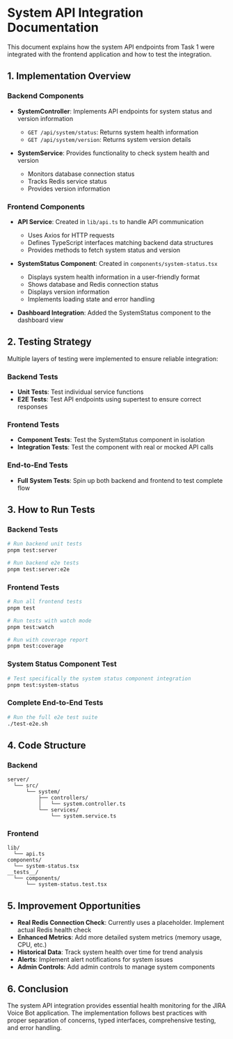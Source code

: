# System API Integration Documentation

This document explains how the system API endpoints from Task 1 were integrated with the frontend application and how to test the integration.

## 1. Implementation Overview

### Backend Components
- **SystemController**: Implements API endpoints for system status and version information
  - `GET /api/system/status`: Returns system health information
  - `GET /api/system/version`: Returns system version details

- **SystemService**: Provides functionality to check system health and version
  - Monitors database connection status
  - Tracks Redis service status
  - Provides version information

### Frontend Components
- **API Service**: Created in `lib/api.ts` to handle API communication
  - Uses Axios for HTTP requests
  - Defines TypeScript interfaces matching backend data structures
  - Provides methods to fetch system status and version

- **SystemStatus Component**: Created in `components/system-status.tsx`
  - Displays system health information in a user-friendly format
  - Shows database and Redis connection status
  - Displays version information
  - Implements loading state and error handling

- **Dashboard Integration**: Added the SystemStatus component to the dashboard view

## 2. Testing Strategy

Multiple layers of testing were implemented to ensure reliable integration:

### Backend Tests
- **Unit Tests**: Test individual service functions
- **E2E Tests**: Test API endpoints using supertest to ensure correct responses

### Frontend Tests
- **Component Tests**: Test the SystemStatus component in isolation
- **Integration Tests**: Test the component with real or mocked API calls

### End-to-End Tests
- **Full System Tests**: Spin up both backend and frontend to test complete flow

## 3. How to Run Tests

### Backend Tests
```bash
# Run backend unit tests
pnpm test:server

# Run backend e2e tests
pnpm test:server:e2e
```

### Frontend Tests
```bash
# Run all frontend tests
pnpm test

# Run tests with watch mode
pnpm test:watch

# Run with coverage report
pnpm test:coverage
```

### System Status Component Test
```bash
# Test specifically the system status component integration
pnpm test:system-status
```

### Complete End-to-End Tests
```bash
# Run the full e2e test suite
./test-e2e.sh
```

## 4. Code Structure

### Backend
```
server/
  └── src/
      └── system/
          ├── controllers/
          │   └── system.controller.ts
          └── services/
              └── system.service.ts
```

### Frontend
```
lib/
  └── api.ts
components/
  └── system-status.tsx
__tests__/
  └── components/
      └── system-status.test.tsx
```

## 5. Improvement Opportunities

- **Real Redis Connection Check**: Currently uses a placeholder. Implement actual Redis health check
- **Enhanced Metrics**: Add more detailed system metrics (memory usage, CPU, etc.)
- **Historical Data**: Track system health over time for trend analysis
- **Alerts**: Implement alert notifications for system issues
- **Admin Controls**: Add admin controls to manage system components

## 6. Conclusion

The system API integration provides essential health monitoring for the JIRA Voice Bot application. The implementation follows best practices with proper separation of concerns, typed interfaces, comprehensive testing, and error handling. 